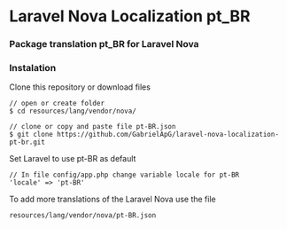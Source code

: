 # Laravel Nova Localization pt_BR

### Package translation pt_BR for Laravel Nova

### Instalation

Clone this repository or download files

```
// open or create folder
$ cd resources/lang/vendor/nova/

// clone or copy and paste file pt-BR.json
$ git clone https://github.com/GabrielApG/laravel-nova-localization-pt-br.git
```

Set Laravel to use pt-BR as default
```
// In file config/app.php change variable locale for pt-BR
'locale' => 'pt-BR'
```

To add more translations of the Laravel Nova use the file

```
resources/lang/vendor/nova/pt-BR.json
```

